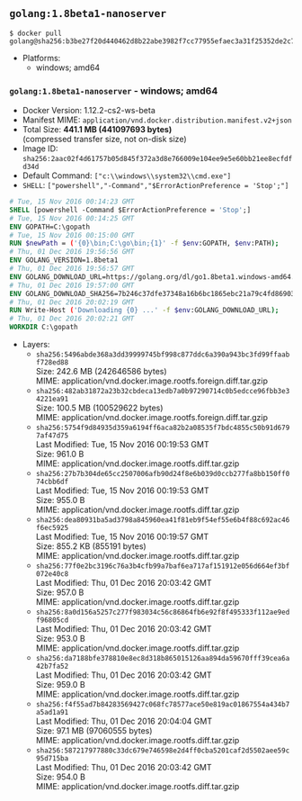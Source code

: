 ## `golang:1.8beta1-nanoserver`

```console
$ docker pull golang@sha256:b3be27f20d440462d8b22abe3982f7cc77955efaec3a31f25352de2c79b93fe4
```

-	Platforms:
	-	windows; amd64

### `golang:1.8beta1-nanoserver` - windows; amd64

-	Docker Version: 1.12.2-cs2-ws-beta
-	Manifest MIME: `application/vnd.docker.distribution.manifest.v2+json`
-	Total Size: **441.1 MB (441097693 bytes)**  
	(compressed transfer size, not on-disk size)
-	Image ID: `sha256:2aac02f4d61757b05d845f372a3d8e766009e104ee9e5e60bb21ee8ecfdfd34d`
-	Default Command: `["c:\\windows\\system32\\cmd.exe"]`
-	`SHELL`: `["powershell","-Command","$ErrorActionPreference = 'Stop';"]`

```dockerfile
# Tue, 15 Nov 2016 00:14:23 GMT
SHELL [powershell -Command $ErrorActionPreference = 'Stop';]
# Tue, 15 Nov 2016 00:14:25 GMT
ENV GOPATH=C:\gopath
# Tue, 15 Nov 2016 00:15:00 GMT
RUN $newPath = ('{0}\bin;C:\go\bin;{1}' -f $env:GOPATH, $env:PATH); 	Write-Host ('Updating PATH: {0}' -f $newPath); 	setx /M PATH $newPath;
# Thu, 01 Dec 2016 19:56:56 GMT
ENV GOLANG_VERSION=1.8beta1
# Thu, 01 Dec 2016 19:56:57 GMT
ENV GOLANG_DOWNLOAD_URL=https://golang.org/dl/go1.8beta1.windows-amd64.zip
# Thu, 01 Dec 2016 19:57:00 GMT
ENV GOLANG_DOWNLOAD_SHA256=7b246c37dfe37348a16b6bc1865ebc21a79c4fd869032fba78c65e46b11b741b
# Thu, 01 Dec 2016 20:02:19 GMT
RUN Write-Host ('Downloading {0} ...' -f $env:GOLANG_DOWNLOAD_URL); 	Invoke-WebRequest -Uri $env:GOLANG_DOWNLOAD_URL -OutFile 'go.zip'; 		Write-Host ('Verifying sha256 ({0}) ...' -f $env:GOLANG_DOWNLOAD_SHA256); 	if ((Get-FileHash go.zip -Algorithm sha256).Hash -ne $env:GOLANG_DOWNLOAD_SHA256) { 		Write-Host 'FAILED!'; 		exit 1; 	}; 		Write-Host 'Expanding ...'; 	Expand-Archive go.zip -DestinationPath C:\; 		Write-Host 'Verifying install ("go version") ...'; 	go version; 		Write-Host 'Removing ...'; 	Remove-Item go.zip -Force; 		Write-Host 'Complete.';
# Thu, 01 Dec 2016 20:02:21 GMT
WORKDIR C:\gopath
```

-	Layers:
	-	`sha256:5496abde368a3dd39999745bf998c877ddc6a390a943bc3fd99ffaabf728ed88`  
		Size: 242.6 MB (242646586 bytes)  
		MIME: application/vnd.docker.image.rootfs.foreign.diff.tar.gzip
	-	`sha256:482ab31872a23b32cbdeca13edb7a0b97290714c0b5edcce96fbb3e34221ea91`  
		Size: 100.5 MB (100529622 bytes)  
		MIME: application/vnd.docker.image.rootfs.foreign.diff.tar.gzip
	-	`sha256:5754f9d84935d359a6194ff6aca82b2a08535f7bdc4855c50b91d6797af47d75`  
		Last Modified: Tue, 15 Nov 2016 00:19:53 GMT  
		Size: 961.0 B  
		MIME: application/vnd.docker.image.rootfs.diff.tar.gzip
	-	`sha256:27b7b304de65cc2507006afb90d24f8e6b039d0ccb277fa8bb150ff074cbb6df`  
		Last Modified: Tue, 15 Nov 2016 00:19:53 GMT  
		Size: 955.0 B  
		MIME: application/vnd.docker.image.rootfs.diff.tar.gzip
	-	`sha256:dea80931ba5ad3798a845960ea41f81eb9f54ef55e6b4f88c692ac46f6ec5925`  
		Last Modified: Tue, 15 Nov 2016 00:19:57 GMT  
		Size: 855.2 KB (855191 bytes)  
		MIME: application/vnd.docker.image.rootfs.diff.tar.gzip
	-	`sha256:77f0e2bc3196c76a3b4cfb99a7baf6ea717af151912e056d664ef3bf072e40c8`  
		Last Modified: Thu, 01 Dec 2016 20:03:42 GMT  
		Size: 957.0 B  
		MIME: application/vnd.docker.image.rootfs.diff.tar.gzip
	-	`sha256:8a0d156a5257c277f983034c56c86864fb6e92f8f495333f112ae9edf96805cd`  
		Last Modified: Thu, 01 Dec 2016 20:03:42 GMT  
		Size: 953.0 B  
		MIME: application/vnd.docker.image.rootfs.diff.tar.gzip
	-	`sha256:da7188bfe378810e8ec8d318b865015126aa894da59670fff39cea6a42b7fa52`  
		Last Modified: Thu, 01 Dec 2016 20:03:42 GMT  
		Size: 959.0 B  
		MIME: application/vnd.docker.image.rootfs.diff.tar.gzip
	-	`sha256:f4f55ad7b84283569427c068fc78577ace50e819ac01867554a434b7a5ad1a91`  
		Last Modified: Thu, 01 Dec 2016 20:04:04 GMT  
		Size: 97.1 MB (97060555 bytes)  
		MIME: application/vnd.docker.image.rootfs.diff.tar.gzip
	-	`sha256:587217977880c33dc679e746598e2d4ff0cba5201caf2d5502aee59c95d715ba`  
		Last Modified: Thu, 01 Dec 2016 20:03:42 GMT  
		Size: 954.0 B  
		MIME: application/vnd.docker.image.rootfs.diff.tar.gzip
